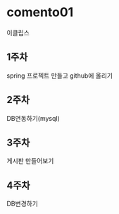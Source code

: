 # comento01

이클립스

<H2>1주차</h2>
spring 프로젝트 만들고 github에 올리기
		

<h2>2주차</h2>
DB연동하기(mysql)  



<h2>3주차</h2>
게시판 만들어보기


<h2>4주차</h2>
DB변경하기
